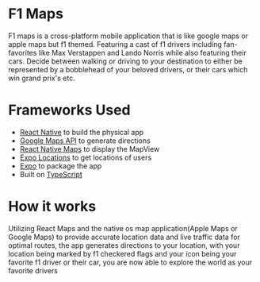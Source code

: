 # F1 Maps
F1 maps is a cross-platform mobile application that is like google maps or apple maps but f1 themed. Featuring a cast of f1 drivers including fan-favorites like Max Verstappen and Lando Norris
while also featuring their cars. Decide between walking or driving to your destination to either be represented by a bobblehead of your beloved drivers, or their cars which win grand prix's etc.

# Frameworks Used
- [React Native](https://reactnative.dev/) to build the physical app
- [Google Maps API](https://developers.google.com/maps) to generate directions
- [React Native Maps](https://github.com/react-native-maps/react-native-maps) to display the MapView
- [Expo Locations](https://docs.expo.dev/versions/latest/sdk/location/) to get locations of users
- [Expo](https://expo.dev/) to package the app
- Built on [TypeScript](https://www.typescriptlang.org/)

# How it works
Utilizing React Maps and the native os map application(Apple Maps or Google Maps) to provide accurate location data and live traffic data for optimal routes, the app generates directions to your location, with your location being marked by f1 checkered flags and your icon being your favorite f1 driver or their car, you are now able to explore the world as your favorite drivers

